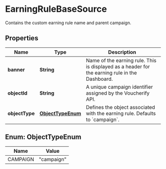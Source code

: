 

# EarningRuleBaseSource

Contains the custom earning rule name and parent campaign.

## Properties

| Name | Type | Description |
|------------ | ------------- | ------------- |
|**banner** | **String** | Name of the earning rule. This is displayed as a header for the earning rule in the Dashboard. |
|**objectId** | **String** | A unique campaign identifier assigned by the Voucherify API. |
|**objectType** | [**ObjectTypeEnum**](#ObjectTypeEnum) | Defines the object associated with the earning rule. Defaults to &#x60;campaign&#x60;. |



## Enum: ObjectTypeEnum

| Name | Value |
|---- | -----|
| CAMPAIGN | &quot;campaign&quot; |



